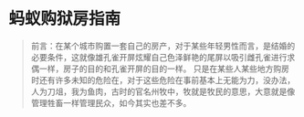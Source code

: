 # 蚂蚁购狱房指南

> 前言：在某个城市购置一套自己的房产，对于某些年轻男性而言，是结婚的必要条件，这就像雄孔雀开屏炫耀自己色泽鲜艳的尾屏以吸引雌孔雀进行求偶一样，房子的目的和孔雀开屏的目的一样。
> 只是在某些人某些地方购房时还有许多未知的危险在，对于这些危险在事前基本上无能为力，没办法，人为刀俎，我为鱼肉，古时的官名州牧中，牧就是牧民的意思，大意就是像管理牲畜一样管理民众，如今其实也差不多。
> 

<!--stackedit_data:
eyJoaXN0b3J5IjpbMTg2OTM2NDU4LDY1MDc2NzA1LC0xMzIzOD
cyNDMyLC0yMzY2NzMyNDgsLTI0NTA4MTM1MSwtMTU3Njg2OTgw
Miw1OTIxMTQ5MjYsLTEzNTYyNjEzMDUsMjYxNDczMjM5LDExNj
AyODk5OTMsODU2ODk0MjY5LDIxMzUwMjUwNjMsMTg1NTU1MjA2
MF19
-->
